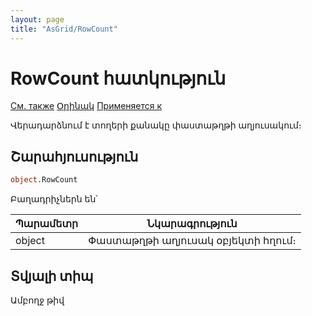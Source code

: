 ```yaml
---
layout: page
title: "AsGrid/RowCount"
---
```


#  RowCount հատկություն

[См. также](../AsGrid.md) [Օրինակ](../../Examples/E_AsGrid_3.html)  [Применяется к](../AsGrid.md) 

Վերադարձնում է տողերի քանակը փաստաթղթի աղյուսակում։

## Շարահյուսություն

``` vb
object.RowCount
```

Բաղադրիչներն են՝


| Պարամետր  | Նկարագրություն |
|--|--|
| object | Փաստաթղթի աղյուսակ օբյեկտի հղում։ |


## Տվյալի տիպ

Ամբողջ թիվ
